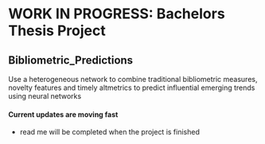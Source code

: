 # WORK IN PROGRESS: Bachelors Thesis Project

## Bibliometric_Predictions
Use a heterogeneous network to combine traditional bibliometric measures, novelty features  and timely altmetrics to predict influential emerging trends using neural networks

#### Current updates are moving fast
- read me will be completed when the project is finished
